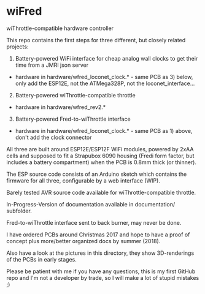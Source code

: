 # wiFred
wiThrottle-compatible hardware controller

This repo contains the first steps for three different, but closely related projects:

1) Battery-powered WiFi interface for cheap analog wall clocks to get their time from a JMRI json server
  - hardware in hardware/wfred_loconet_clock.* - same PCB as 3) below, only add the ESP12E, not the ATMega328P, not the loconet_interface...
2) Battery-powered wiThrottle-compatible throttle
  - hardware in hardware/wfred_rev2.*
3) Battery-powered Fred-to-wiThrottle interface
  - hardware in hardware/wfred_loconet_clock.* - same PCB as 1) above, don't add the clock connector

All three are built around ESP12E/ESP12F WiFi modules, powered by 2xAA cells and supposed to fit a Strapubox 6090 housing
(Fredi form factor, but includes a battery compartment) when the PCB is 0.8mm thick (or thinner).

The ESP source code consists of an Arduino sketch which contains the firmware for all three, configurable by a web interface (WIP).

Barely tested AVR source code available for wiThrottle-compatible throttle.

In-Progress-Version of documentation available in documentation/ subfolder.

Fred-to-wiThrottle interface sent to back burner, may never be done.

I have ordered PCBs around Christmas 2017 and hope to have a proof of concept plus more/better organized docs by summer (2018).

Also have a look at the pictures in this directory, they show 3D-renderings of the PCBs in early stages.

Please be patient with me if you have any questions, this is my first GitHub repo and I'm not a developer by trade, so I will make a lot of stupid mistakes ;)
